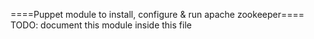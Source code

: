 ====Puppet module to install, configure & run apache zookeeper====
TODO: document this module inside this file
